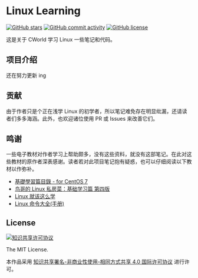 # Linux Learning

[![GitHub stars](https://img.shields.io/github/stars/cworld1/linux-learning?style=flat-square)](https://github.com/cworld1/linux-learning/stargazers)
[![GitHub commit activity](https://img.shields.io/github/commit-activity/y/cworld1/linux-learning?label=commits&style=flat-square)](https://github.com/cworld1/linux-learning/commits)
[![GitHub license](https://img.shields.io/github/license/cworld1/linux-learning?style=flat-square)](https://github.com/cworld1/linux-learning/blob/master/LICENSE)

这是关于 CWorld 学习 Linux 一些笔记和代码。

<!-- [前往阅读](https://r.cworld.top) -->

## 项目介绍

还在努力更新 ing

## 贡献

由于作者只是个正在浅学 Linux 的初学者，所以笔记难免存在明显纰漏，还请读者们多多海涵。此外，也欢迎诸位使用 PR 或 Issues 来改善它们。

## 鸣谢

一些电子教材对作者学习上帮助颇多，没有这些资料，就没有这部笔记。在此对这些教材的原作者深表感谢。读者若对此项目笔记抱有疑惑，也可以仔细阅读以下教材以作弥补。

- [基礎學習篇目錄 - for CentOS 7](https://linux.vbird.org/linux_basic/centos7/)
- [鸟哥的 Linux 私房菜：基础学习篇 第四版](https://wizardforcel.gitbooks.io/vbird-linux-basic-4e/content/1.html)
- [Linux 就该这么学](https://www.linuxprobe.com/basic-learning-00.html)
- [Linux 命令大全(手册)](https://www.linuxcool.com/)

## License

[![知识共享许可协议](https://i.creativecommons.org/l/by-nc-sa/4.0/88x31.png)](https://creativecommons.org/licenses/by-nc-sa/4.0/deed.zh)

The MIT License.

本作品采用 [知识共享署名-非商业性使用-相同方式共享 4.0 国际许可协议](http://creativecommons.org/licenses/by-nc-sa/4.0/) 进行许可。
